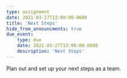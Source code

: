 ```yaml
---
type: assignment
date: 2021-03-27T13:00:00-0600
title: 'Next Steps'
hide_from_announcments: true
due_event:
    type: due
    date: 2021-03-27T13:00:00-0600
    description: 'Next Steps'
---
```

Plan out and set up your next steps as a team.